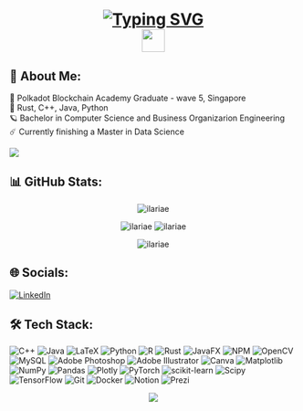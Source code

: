 <h1 align="center">
  <a href="https://git.io/typing-svg">
    <img src="https://readme-typing-svg.demolab.com?font=Fira+Code&pause=1000&color=888ECC&center=true&random=false&width=435&lines=Hello+There+%F0%9F%91%8B;++This+is+Ilaria;+Nice+to+meet+you+!" alt="Typing SVG" />
  </a>
<br>
<img src="https://raw.githubusercontent.com/innng/innng/master/assets/kyubey.gif" height="40" />
</h1>


## 💫 About Me:
🌱 Polkadot Blockchain Academy Graduate - wave 5, Singapore<br>🌙 Rust, C++, Java, Python<br>🪐 Bachelor in Computer Science and Business Organizarion Engineering<br>☄️ Currently finishing a Master in Data Science<br>


[![](https://visitcount.itsvg.in/api?id=ilariae&label=Views&color=10&pretty=true)](https://visitcount.itsvg.in)

## 📊 GitHub Stats:

<p align="center"> <img src="http://github-profile-summary-cards.vercel.app/api/cards/profile-details?username=ilariae&theme=dracula" alt="ilariae" />
  
<p align="center"> <img src="http://github-profile-summary-cards.vercel.app/api/cards/stats?username=ilariae&theme=dracula" alt="ilariae" />
 <img src="http://github-profile-summary-cards.vercel.app/api/cards/repos-per-language?username=ilariae&theme=dracula" alt="ilariae" />




<!--
# 📊 GitHub Stats:
<img src="http://github-profile-summary-cards.vercel.app/api/cards/productive-time?username=ilariae&theme=dracula&utcOffset=8" alt="ilariae" />
<p align="center"> <img src="http://github-profile-summary-cards.vercel.app/api/cards/repos-per-language?username=ilariae&theme=dracula" alt="ilariae" />

![](https://github-readme-stats.vercel.app/api?username=ilariae&theme=dracula&hide_border=true&include_all_commits=false&count_private=true)<br/>
![](https://github-readme-streak-stats.herokuapp.com/?user=ilariae&theme=dracula&hide_border=true)<br/>
![](https://github-readme-stats.vercel.app/api/top-langs/?username=ilariae&theme=dracula&hide_border=true&include_all_commits=false&count_private=true&layout=compact)

https://github-readme-streak-stats.herokuapp.com/?user=ilariae&theme=dracula&hide_border=true
-->

<p align="center"> <img src="https://github-readme-streak-stats.herokuapp.com/?user=ilariae&theme=dracula&hide_border=true" alt="ilariae" />


<!--
https://github-profile-summary-cards.vercel.app/demo.html
-->
## 🌐 Socials:
[![LinkedIn](https://img.shields.io/badge/LinkedIn-%230077B5.svg?logo=linkedin&logoColor=white)](https://linkedin.com/in/ilariaenache) 

## 🛠 Tech Stack:
![C++](https://img.shields.io/badge/c++-%2300599C.svg?style=flat-square&logo=c%2B%2B&logoColor=white) ![Java](https://img.shields.io/badge/java-%23ED8B00.svg?style=flat-square&logo=openjdk&logoColor=white) ![LaTeX](https://img.shields.io/badge/latex-%23008080.svg?style=flat-square&logo=latex&logoColor=white) ![Python](https://img.shields.io/badge/python-3670A0?style=flat-square&logo=python&logoColor=ffdd54) ![R](https://img.shields.io/badge/r-%23276DC3.svg?style=flat-square&logo=r&logoColor=white) ![Rust](https://img.shields.io/badge/rust-%23000000.svg?style=flat-square&logo=rust&logoColor=white) ![JavaFX](https://img.shields.io/badge/javafx-%23FF0000.svg?style=flat-square&logo=javafx&logoColor=white) ![NPM](https://img.shields.io/badge/NPM-%23CB3837.svg?style=flat-square&logo=npm&logoColor=white) ![OpenCV](https://img.shields.io/badge/opencv-%23white.svg?style=flat-square&logo=opencv&logoColor=white) ![MySQL](https://img.shields.io/badge/mysql-4479A1.svg?style=flat-square&logo=mysql&logoColor=white) ![Adobe Photoshop](https://img.shields.io/badge/adobe%20photoshop-%2331A8FF.svg?style=flat-square&logo=adobe%20photoshop&logoColor=white) ![Adobe Illustrator](https://img.shields.io/badge/adobe%20illustrator-%23FF9A00.svg?style=flat-square&logo=adobe%20illustrator&logoColor=white) ![Canva](https://img.shields.io/badge/Canva-%2300C4CC.svg?style=flat-square&logo=Canva&logoColor=white) ![Matplotlib](https://img.shields.io/badge/Matplotlib-%23ffffff.svg?style=flat-square&logo=Matplotlib&logoColor=black) ![NumPy](https://img.shields.io/badge/numpy-%23013243.svg?style=flat-square&logo=numpy&logoColor=white) ![Pandas](https://img.shields.io/badge/pandas-%23150458.svg?style=flat-square&logo=pandas&logoColor=white) ![Plotly](https://img.shields.io/badge/Plotly-%233F4F75.svg?style=flat-square&logo=plotly&logoColor=white) ![PyTorch](https://img.shields.io/badge/PyTorch-%23EE4C2C.svg?style=flat-square&logo=PyTorch&logoColor=white) ![scikit-learn](https://img.shields.io/badge/scikit--learn-%23F7931E.svg?style=flat-square&logo=scikit-learn&logoColor=white) ![Scipy](https://img.shields.io/badge/SciPy-%230C55A5.svg?style=flat-square&logo=scipy&logoColor=%white) ![TensorFlow](https://img.shields.io/badge/TensorFlow-%23FF6F00.svg?style=flat-square&logo=TensorFlow&logoColor=white) ![Git](https://img.shields.io/badge/git-%23F05033.svg?style=flat-square&logo=git&logoColor=white) ![Docker](https://img.shields.io/badge/docker-%230db7ed.svg?style=flat-square&logo=docker&logoColor=white) ![Notion](https://img.shields.io/badge/Notion-%23000000.svg?style=flat-square&logo=notion&logoColor=white) ![Prezi](https://img.shields.io/badge/Prezi-%23000000.svg?style=flat-square&logo=Prezi&logoColor=white)

<p align="center">
  <img src="https://capsule-render.vercel.app/api?type=waving&color=gradient&height=60&section=footer"/>
</p>

<!-- Proudly created with GPRM ( https://gprm.itsvg.in ) -->

<!--
**ilariae/ilariae** is a ✨ _special_ ✨ repository because its `README.md` (this file) appears on your GitHub profile.

Here are some ideas to get you started:

- 🔭 I’m currently working on ...
- 🌱 I’m currently learning ...
- 👯 I’m looking to collaborate on ...
- 🤔 I’m looking for help with ...
- 💬 Ask me about ...
- 📫 How to reach me: ...
- 😄 Pronouns: ...
- ⚡ Fun fact: ...
- 🌙
- 🌸
- 🪐

Section ideas: 
📚 Learning
💻 Current projects

- years of education and years of experience 

certificates 

what do i do and what have i done

kaggle 
leetcode
spotify 

<details>
  <br />
  <summary><b>⚙️ Per aprire un elenco</b></summary>
  	<ul>
  	    <li><b>titolo:</b> item</li>
	    <
	</ul>
</details>

eth&btc address



-->
